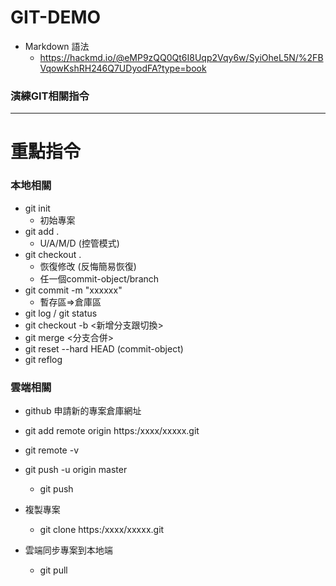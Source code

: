 # GIT-DEMO

- Markdown 語法
     - https://hackmd.io/@eMP9zQQ0Qt6I8Uqp2Vqy6w/SyiOheL5N/%2FBVqowKshRH246Q7UDyodFA?type=book
###  演練GIT相關指令
---

重點指令
=

### 本地相關
- git init
     - 初始專案
- git add .  
     - U/A/M/D (控管模式)
- git checkout .
     - 恢復修改 (反悔簡易恢復)
     - 任一個commit-object/branch
- git commit -m "xxxxxx"
     - 暫存區=>倉庫區 
- git log / git status
- git checkout -b <新增分支跟切換>
- git merge <分支合併>
- git reset --hard HEAD (commit-object)
- git reflog

### 雲端相關
- github 申請新的專案倉庫網址
- git add remote origin https:/xxxx/xxxxx.git
- git remote -v
- git push -u origin master 
     - git push

- 複製專案
     - git clone https:/xxxx/xxxxx.git

- 雲端同步專案到本地端
     - git pull











     
